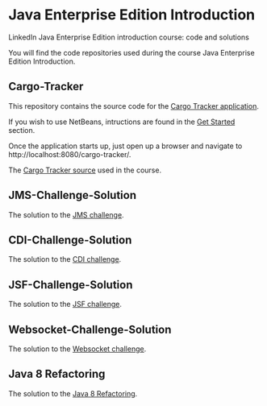 # Java Enterprise Edition Introduction
LinkedIn Java Enterprise Edition introduction course: code and solutions

You will find the code repositories used during the course Java Enterprise Edition Introduction.

## Cargo-Tracker

This repository contains the source code for the [Cargo Tracker application](https://cargotracker.java.net/).

If you wish to use NetBeans, intructions are found in the [Get Started](https://cargotracker.java.net/#getstarted) section.

Once the application starts up, just open up a browser and navigate to http://localhost:8080/cargo-tracker/.

The [Cargo Tracker source](https://github.com/readlearncode/Java-Enterprise-Edition-Introduction/tree/original) used in the course.

## JMS-Challenge-Solution

The solution to the [JMS challenge](https://github.com/readlearncode/Java-Enterprise-Edition-Introduction/tree/JMS-Challenge-Solution).

## CDI-Challenge-Solution

The solution to the [CDI challenge](https://github.com/readlearncode/Java-Enterprise-Edition-Introduction/tree/CDI-Challenge-Solution).

## JSF-Challenge-Solution

The solution to the [JSF challenge](https://github.com/readlearncode/Java-Enterprise-Edition-Introduction/tree/JSF-Challenge-Solution).

## Websocket-Challenge-Solution

The solution to the [Websocket challenge](https://github.com/readlearncode/Java-Enterprise-Edition-Introduction/tree/Websockets-Challenge-Solution).

## Java 8 Refactoring

The solution to the [Java 8 Refactoring](https://github.com/readlearncode/Java-Enterprise-Edition-Introduction/tree/Java-8-Refactoring).






